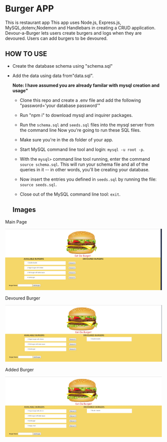 # Burger APP
This is restaurant app 
This app uses  Node.js, Express.js, MySQL,dotenv,Nodemon and Handlebars in creating a CRUD application. Devour-a-Burger lets users create burgers and logs when they are devoured. 
Users can add burgers to be devoured.

## HOW TO USE
* Create the database schema using "schema.sql"
* Add the data using data from"data.sql".

   **Note: I have assumed you are already familar with mysql creation and usage"**
   * Clone this repo and create a .env file and add the following "password='your database password'"
   * Run "npm i" to download mysql and inquirer packages.
   * Run the `schema.sql` and `seeds.sql` files into the mysql server from the command line
         Now you're going to run these SQL files.

   * Make sure you're in the `db` folder of your app.

   * Start MySQL command line tool and login: `mysql -u root -p`.

   * With the `mysql>` command line tool running, enter the command `source schema.sql`. This will run your schema file and all of the queries in it -- in other words, you'll be creating your database.

   * Now insert the entries you defined in `seeds.sql` by running the file: `source seeds.sql`.

   * Close out of the MySQL command line tool: `exit`.

   ## Images
Main Page

   ![Main Page](./Public/assets/img/Main.jpg)

Devoured Burger

![Main Page](./Public/assets/img/Devoured.jpg)

Added Burger

![Main Page](./Public/assets/img/Add.jpg)

